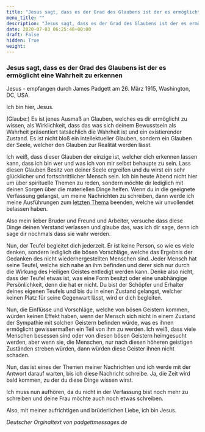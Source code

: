 ```yaml
---
title: "Jesus sagt, dass es der Grad des Glaubens ist der es ermöglicht eine Wahrheit zu erkennen"
menu_title: ""
description: "Jesus sagt, dass es der Grad des Glaubens ist der es ermöglicht eine Wahrheit zu erkennen"
date: 2020-07-03 06:25:48+00:00
draft: False
hidden: True
weight:
---
```

### Jesus sagt, dass es der Grad des Glaubens ist der es ermöglicht eine Wahrheit zu erkennen

Jesus - empfangen durch James Padgett am 26. März 1915, Washington, DC, USA.

Ich bin hier, Jesus.

(Glaube:) Es ist jenes Ausmaß an Glauben, welches es dir ermöglicht zu wissen, als Wirklichkeit, dass das was sich deinem Bewusstsein als Wahrheit präsentiert tatsächlich die Wahrheit ist und ein existierender Zustand. Es ist nicht bloß ein intellektueller Glauben, sondern ein Glauben der Seele, welcher den Glauben zur Realität werden lässt.

Ich weiß, dass dieser Glauben der einzige ist, welcher dich erkennen lassen kann, dass ich bin wer und was ich von mir selbst behaupte zu sein. Lass diesen Glauben Besitz von deiner Seele ergreifen und du wirst ein sehr glücklicher und fortschrittlicher Mensch sein. Ich bin heute Abend nicht hier um über spirituelle Themen zu reden, sondern möchte dir lediglich mit deinen Sorgen über die materiellen Dinge helfen. Wenn du in die geeignete Verfassung gelangst, um meine Nachrichten zu schreiben, dann werde ich meine Ausführungen zum [letzten Thema](/padgett-botschaften/padgett-botschaften-in-reihenfolge-des-datums/padgett-botschaften-1915-januar-august/was-jesus-meinte-als-er-sagte-im-haus-meines-vaters-gibt-es-viele-villen-jep-jesus-9-maerz-1915/) beenden, welche wir unvollendet belassen haben.

Also mein lieber Bruder und Freund und Arbeiter, versuche dass diese Dinge deinen Verstand verlassen und glaube das, was ich dir sage, denn ich sage dir nochmals dass sie wahr werden.

Nun, der Teufel begleitet dich jederzeit. Er ist keine Person, so wie es viele denken, sondern lediglich die bösen Vorschläge, welche das Ergebnis der Gedanken des nicht wiederhergestellten Menschen sind. Jeder Mensch hat seine Teufel, welche sich nahe an ihm befinden und derer sich nur durch die Wirkung des Heiligen Geistes entledigt werden kann. Denke also nicht, dass der Teufel etwas ist, was eine Form besitzt oder eine unabhängige Persönlichkeit, denn die hat er nicht. Du bist der Schöpfer und Erhalter deines eigenen Teufels und bis du in einen Zustand gelangst, welcher keinen Platz für seine Gegenwart lässt, wird er dich begleiten.

Nun, die Einflüsse und Vorschläge, welche von bösen Geistern kommen, würden keinen Effekt haben, wenn der Mensch sich nicht in einem Zustand der Sympathie mit solchen Geistern befinden würde, was es ihnen ermöglicht gewissermaßen ein Teil von ihm zu werden. Ich weiß, dass viele Menschen besessen sind oder von diesen bösen Geistern heimgesucht werden, aber wenn sie, die Menschen, nur nach diesen höheren geistigen Zuständen streben würden, dann würden diese Geister ihnen nicht schaden.

Nun, das ist eines der Themen meiner Nachrichten und ich werde mit der Antwort darauf warten, bis ich diese Nachricht schreibe. Ja, die Zeit wird bald kommen, zu der du diese Dinge wissen wirst.

Ich muss nun aufhören, da du nicht in der Verfassung bist noch mehr zu schreiben und deine Frau möchte auch noch etwas schreiben.

Also, mit meiner aufrichtigen und brüderlichen Liebe, ich bin Jesus.

*Deutscher Orginaltext von padgettmessages.de*
